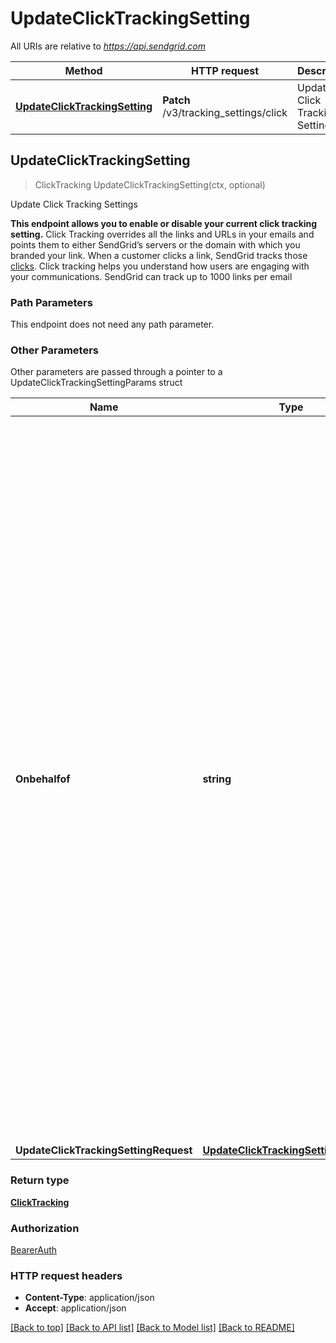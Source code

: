 # UpdateClickTrackingSetting

All URIs are relative to *https://api.sendgrid.com*

Method | HTTP request | Description
------------- | ------------- | -------------
[**UpdateClickTrackingSetting**](UpdateClickTrackingSetting.md#UpdateClickTrackingSetting) | **Patch** /v3/tracking_settings/click | Update Click Tracking Settings



## UpdateClickTrackingSetting

> ClickTracking UpdateClickTrackingSetting(ctx, optional)

Update Click Tracking Settings

**This endpoint allows you to enable or disable your current click tracking setting.**  Click Tracking overrides all the links and URLs in your emails and points them to either SendGrid’s servers or the domain with which you branded your link. When a customer clicks a link, SendGrid tracks those [clicks](https://sendgrid.com/docs/glossary/clicks/).  Click tracking helps you understand how users are engaging with your communications. SendGrid can track up to 1000 links per email

### Path Parameters

This endpoint does not need any path parameter.

### Other Parameters

Other parameters are passed through a pointer to a UpdateClickTrackingSettingParams struct


Name | Type | Description
------------- | ------------- | -------------
**Onbehalfof** | **string** | The `on-behalf-of` header allows you to make API calls from a parent account on behalf of the parent's Subusers or customer accounts. You will use the parent account's API key when using this header. When making a call on behalf of a customer account, the property value should be \"account-id\" followed by the customer account's ID (e.g., `on-behalf-of: account-id <account-id>`). When making a call on behalf of a Subuser, the property value should be the Subuser's username (e.g., `on-behalf-of: <subuser-username>`). See [**On Behalf Of**](https://docs.sendgrid.com/api-reference/how-to-use-the-sendgrid-v3-api/on-behalf-of) for more information.
**UpdateClickTrackingSettingRequest** | [**UpdateClickTrackingSettingRequest**](UpdateClickTrackingSettingRequest.md) | 

### Return type

[**ClickTracking**](ClickTracking.md)

### Authorization

[BearerAuth](../README.md#BearerAuth)

### HTTP request headers

- **Content-Type**: application/json
- **Accept**: application/json

[[Back to top]](#) [[Back to API list]](../README.md#documentation-for-api-endpoints)
[[Back to Model list]](../README.md#documentation-for-models)
[[Back to README]](../README.md)

